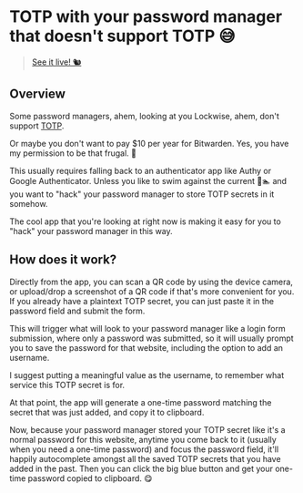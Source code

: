 # TOTP with your password manager that doesn't support TOTP 😅

> [See it live! 🐿](https://totp.vercel.app/)

## Overview

Some password managers, ahem, looking at you Lockwise, ahem, don't
support [TOTP](https://en.wikipedia.org/wiki/Time-based_One-Time_Password).

Or maybe you don't want to pay $10 per year for Bitwarden. Yes, you have
my permission to be that frugal. 💸

This usually requires falling back to an authenticator app like Authy or Google
Authenticator. Unless you like to swim against the current 🌊🏊 and you
want to "hack" your password manager to store TOTP secrets in it
somehow.

The cool app that you're looking at right now is making it easy for you
to "hack" your password manager in this way.

## How does it work?

Directly from the app, you can scan a QR code by using the device
camera, or upload/drop a screenshot of a QR code if that's more
convenient for you. If you already have a plaintext TOTP secret, you can
just paste it in the password field and submit the form.

This will trigger what will look to your password manager like a login
form submission, where only a password was submitted, so it will usually
prompt you to save the password for that website, including the option
to add an username.

I suggest putting a meaningful value as the username, to remember what
service this TOTP secret is for.

At that point, the app will generate a one-time password matching the
secret that was just added, and copy it to clipboard.

Now, because your password manager stored your TOTP secret like it's a
normal password for this website, anytime you come back to it (usually
when you need a one-time password) and focus the password field, it'll
happily autocomplete amongst all the saved TOTP secrets that you have
added in the past. Then you can click the big blue button and get your
one-time password copied to clipboard. 😋
